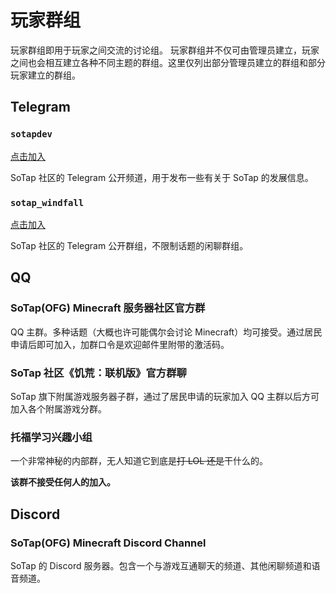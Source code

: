 # 玩家群组

玩家群组即用于玩家之间交流的讨论组。
玩家群组并不仅可由管理员建立，玩家之间也会相互建立各种不同主题的群组。这里仅列出部分管理员建立的群组和部分玩家建立的群组。

## Telegram

### `sotapdev`

[点击加入](//t.me/sotapdev)

SoTap 社区的 Telegram 公开频道，用于发布一些有关于 SoTap 的发展信息。

### `sotap_windfall`

[点击加入](//t.me/sotap_windfall)

SoTap 社区的 Telegram 公开群组，不限制话题的闲聊群组。

## QQ

### SoTap(OFG) Minecraft 服务器社区官方群

QQ 主群。多种话题（大概也许可能偶尔会讨论 Minecraft）均可接受。通过居民申请后即可加入，加群口令是欢迎邮件里附带的激活码。

### SoTap 社区《饥荒：联机版》官方群聊

SoTap 旗下附属游戏服务器子群，通过了居民申请的玩家加入 QQ 主群以后方可加入各个附属游戏分群。

### 托福学习兴趣小组

一个非常神秘的内部群，无人知道它到底是~~打 LOL 还是~~干什么的。

**该群不接受任何人的加入。**

## Discord

### SoTap(OFG) Minecraft Discord Channel

SoTap 的 Discord 服务器。包含一个与游戏互通聊天的频道、其他闲聊频道和语音频道。

